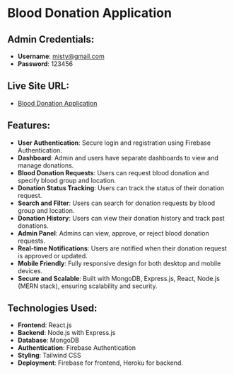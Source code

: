 # Blood Donation Application

## Admin Credentials:
- **Username**: misty@gmail.com
- **Password**: 123456

## Live Site URL:
- [Blood Donation Application](https://blood-donation-389db.web.app)

## Features:
- **User Authentication**: Secure login and registration using Firebase Authentication.
- **Dashboard**: Admin and users have separate dashboards to view and manage donations.
- **Blood Donation Requests**: Users can request blood donation and specify blood group and location.
- **Donation Status Tracking**: Users can track the status of their donation request.
- **Search and Filter**: Users can search for donation requests by blood group and location.
- **Donation History**: Users can view their donation history and track past donations.
- **Admin Panel**: Admins can view, approve, or reject blood donation requests.
- **Real-time Notifications**: Users are notified when their donation request is approved or updated.
- **Mobile Friendly**: Fully responsive design for both desktop and mobile devices.
- **Secure and Scalable**: Built with MongoDB, Express.js, React, Node.js (MERN stack), ensuring scalability and security.

## Technologies Used:
- **Frontend**: React.js
- **Backend**: Node.js with Express.js
- **Database**: MongoDB
- **Authentication**: Firebase Authentication
- **Styling**: Tailwind CSS
- **Deployment**: Firebase for frontend, Heroku for backend.
